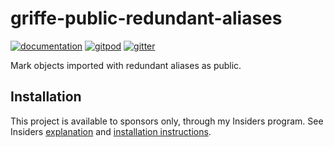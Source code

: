 # griffe-public-redundant-aliases

[![documentation](https://img.shields.io/badge/docs-mkdocs-708FCC.svg?style=flat)](https://mkdocstrings.github.io/griffe-public-redundant-aliases/)
[![gitpod](https://img.shields.io/badge/gitpod-workspace-708FCC.svg?style=flat)](https://gitpod.io/#https://github.com/mkdocstrings/griffe-public-redundant-aliases)
[![gitter](https://badges.gitter.im/join%20chat.svg)](https://app.gitter.im/#/room/#griffe-public-redundant-aliases:gitter.im)

Mark objects imported with redundant aliases as public.

## Installation

This project is available to sponsors only, through my Insiders program.
See Insiders [explanation](https://mkdocstrings.github.io/griffe-public-redundant-aliases/insiders/)
and [installation instructions](https://mkdocstrings.github.io/griffe-public-redundant-aliases/insiders/installation/).
